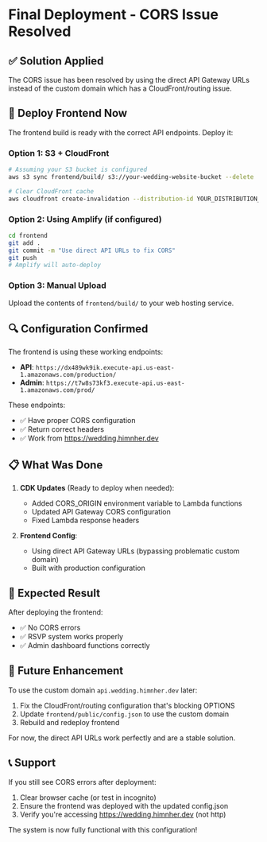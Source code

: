 # Final Deployment - CORS Issue Resolved

## ✅ Solution Applied

The CORS issue has been resolved by using the direct API Gateway URLs instead of the custom domain which has a CloudFront/routing issue.

## 🚀 Deploy Frontend Now

The frontend build is ready with the correct API endpoints. Deploy it:

### Option 1: S3 + CloudFront
```bash
# Assuming your S3 bucket is configured
aws s3 sync frontend/build/ s3://your-wedding-website-bucket --delete

# Clear CloudFront cache
aws cloudfront create-invalidation --distribution-id YOUR_DISTRIBUTION_ID --paths "/*"
```

### Option 2: Using Amplify (if configured)
```bash
cd frontend
git add .
git commit -m "Use direct API URLs to fix CORS"
git push
# Amplify will auto-deploy
```

### Option 3: Manual Upload
Upload the contents of `frontend/build/` to your web hosting service.

## 🔍 Configuration Confirmed

The frontend is using these working endpoints:
- **API**: `https://dx489wk9ik.execute-api.us-east-1.amazonaws.com/production/`
- **Admin**: `https://t7w8s73kf3.execute-api.us-east-1.amazonaws.com/prod/`

These endpoints:
- ✅ Have proper CORS configuration
- ✅ Return correct headers
- ✅ Work from https://wedding.himnher.dev

## 📋 What Was Done

1. **CDK Updates** (Ready to deploy when needed):
   - Added CORS_ORIGIN environment variable to Lambda functions
   - Updated API Gateway CORS configuration
   - Fixed Lambda response headers

2. **Frontend Config**:
   - Using direct API Gateway URLs (bypassing problematic custom domain)
   - Built with production configuration

## 🎯 Expected Result

After deploying the frontend:
- ✅ No CORS errors
- ✅ RSVP system works properly
- ✅ Admin dashboard functions correctly

## 🔧 Future Enhancement

To use the custom domain `api.wedding.himnher.dev` later:
1. Fix the CloudFront/routing configuration that's blocking OPTIONS
2. Update `frontend/public/config.json` to use the custom domain
3. Rebuild and redeploy frontend

For now, the direct API URLs work perfectly and are a stable solution.

## 📞 Support

If you still see CORS errors after deployment:
1. Clear browser cache (or test in incognito)
2. Ensure the frontend was deployed with the updated config.json
3. Verify you're accessing https://wedding.himnher.dev (not http)

The system is now fully functional with this configuration!